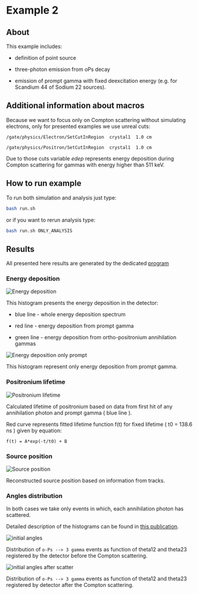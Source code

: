 # Example 2

## About

This example includes:

* definition of point source

* three-photon emission from oPs decay

* emission of prompt gamma with fixed deexcitation energy (e.g. for Scandium 44 of Sodium 22 sources).

## Additional information about macros

Because we want to focus only on Compton scattering without simulating electrons, only for presented examples we use unreal cuts:

`/gate/physics/Electron/SetCutInRegion  crystal1  1.0 cm`

`/gate/physics/Positron/SetCutInRegion  crystal1  1.0 cm`

Due to those cuts variable *edep* represents energy deposition during Compton scattering for gammas with energy higher than 511 keV.

## How to run example

To run both simulation and analysis just type:

```bash
bash run.sh
```

or if you want to rerun analysis type:
```bash
bash run.sh ONLY_ANALYSIS
```

## Results

All presented here results are generated by the dedicated [program](../program/README.md)

### Energy deposition

![Energy deposition](histograms/energy_deposition_spectra_oPs.png "Energy deposition")

This histogram presents the energy deposition in the detector:

* blue line - whole energy deposition spectrum

* red line - energy deposition from prompt gamma 

* green line - energy deposition from ortho-positronium annihilation gammas

![Energy deposition only prompt](histograms/EnergyDepositionPrompt_oPs.png "Energy deposition - only prompt spectrum")

This histogram represent only energy deposition from prompt gamma.

### Positronium lifetime

![Positronium lifetime](histograms/Lifetime_oPs.png "Positronium lifetime")

Calculated lifetime of positronium based on data from first hit of any annihilation photon and prompt gamma ( blue line ).

Red curve represents fitted lifetime function f(t) for fixed lifetime ( t0 = 138.6 ns ) given by equation:

`f(t) = A*exp(-t/t0) + B`

### Source position

![Source position](histograms/SourcePosition_oPs.png "Source position")

Reconstructed source position based on information from tracks.

### Angles distribution

In both cases we take only events in which, each annihilation photon has scattered.

Detailed description of the histograms can be found in [this publication](https://arxiv.org/abs/1509.01114). 

![initial angles](histograms/AngleDistribution_oPs.png "Initial angles")

Distribution of `o-Ps --> 3 gamma` events as function of theta12 and theta23 registered by the detector before the Compton scattering.

![initial angles after scatter](histograms/AngleDistributionScattered_oPs.png "Angles after scattering")

Distribution of `o-Ps --> 3 gamma` events as function of theta12 and theta23 registered by detector after the Compton scattering.

